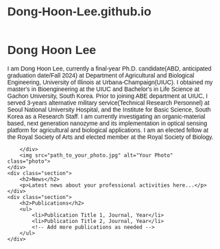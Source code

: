 # Dong-Hoon-Lee.github.io
<!DOCTYPE html>
<html lang="en">
<head>
    <meta charset="UTF-8">
    <meta name="viewport" content="width=device-width, initial-scale=1.0">
    <title>Your Name - Homepage</title>
    <style>
        body { font-family: Arial, sans-serif; margin: 20px; }
        .header { display: flex; align-items: center; justify-content: space-between; }
        .bio { flex: 1; padding-right: 20px; }
        .photo { width: 150px; height: 150px; border-radius: 75px; }
        .section { margin-top: 20px; }
        h1, h2 { color: #333; }
    </style>
</head>
<body>
    <div class="header">
        <div class="bio">
            <h1>Dong Hoon Lee</h1>
            <p>I am Dong Hoon Lee, currently a final-year Ph.D. candidate(ABD, anticipated graduation date/Fall 2024) at Department of Agricultural and Biological Engineering, University of Illinois at Urbana-Champaign(UIUC). I obtained my master's in Bioengineering at the UIUC and Bachelor's in Life Science at Gachon University, South Korea.  Prior to joining ABE department at UIUC, I served 3-years alternative military service(Technical Research Personnel) at Seoul National University Hospital, and the Institute for Basic Science, South Korea as a Research Staff. 
                I am currently investigating an organic-material based, next generation nanozyme and its implementation in optical sensing platform for agricultural and biological applications. 
            I am an elected fellow at the Royal Society of Arts and elected member at the Royal Society of Biology. 
                
        </div>
        <img src="path_to_your_photo.jpg" alt="Your Photo" class="photo">
    </div>
    <div class="section">
        <h2>News</h2>
        <p>Latest news about your professional activities here...</p>
    </div>
    <div class="section">
        <h2>Publications</h2>
        <ul>
            <li>Publication Title 1, Journal, Year</li>
            <li>Publication Title 2, Journal, Year</li>
            <!-- Add more publications as needed -->
        </ul>
    </div>
</body>
</html>
